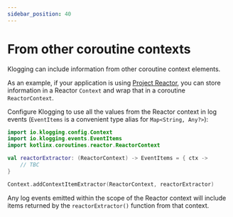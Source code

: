 ```yaml
---
sidebar_position: 40
---
```


# From other coroutine contexts

Klogging can include information from other coroutine context elements.

As an example, if your application is using [Project Reactor](https://projectreactor.io/), you can
store information in a Reactor `Context` and wrap that in a coroutine `ReactorContext`.

Configure Klogging to use all the values from the Reactor context in log events (`EventItems` is a
convenient type alias for `Map<String, Any?>`):

```kotlin
import io.klogging.config.Context
import io.klogging.events.EventItems
import kotlinx.coroutines.reactor.ReactorContext

val reactorExtractor: (ReactorContext) -> EventItems = { ctx ->
    // TBC
}

Context.addContextItemExtractor(ReactorContext, reactorExtractor)
```

Any log events emitted within the scope of the Reactor context will include items returned by the
`reactorExtractor()` function from that context.
